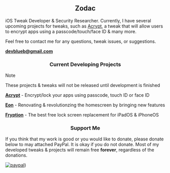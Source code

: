 <H2 align="center">Zodac</H1>

iOS Tweak Developer & Security Researcher. Currently, I have several upcoming projects for tweaks, such as [Acrypt](https://github.com/ZodaciOS/Acrypt), a 
tweak that will allow users to encrypt apps using a passcode/touch/face ID & many more. 

Feel free to contact me for any questions, tweak issues, or suggestions.

**devblueb@gmail.com** 

<H3 align="center">Current Developing Projects</H1>

> [!NOTE]
> These projects & tweaks will not be released until development is finished


**[Acrypt](https://github.com/ZodaciOS/Acrypt)** - Encrypt/lock your apps using passcode, touch ID or face ID 

**[Eon](https://github.com/ZodaciOS/Eon)** - Renovating & revolutionzing the homescreen by bringing new features

**[Fryption](https://github.com/ZodaciOS/Fryption)** - The best free lock screen replacement for iPadOS & iPhoneOS

<H3 align="center">Support Me</H1>

If you think that my work is good or you would like to donate, please donate below to may attached PayPal.
It is okay if you do not donate. Most of my developed tweaks & projects will remain free **forever**, 
regardless of the donations.



[![paypal](https://www.paypalobjects.com/en_US/i/btn/btn_donateCC_LG.gif)](https://paypal.me/kysonhuang?country.x=CA&locale.x=en_US))
